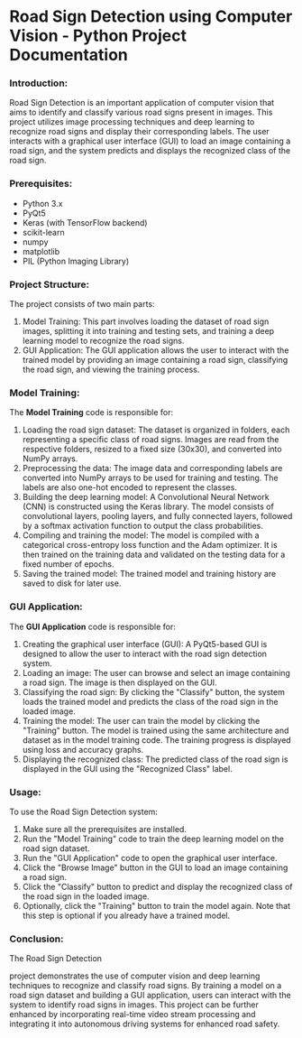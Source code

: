 # Road Sign Detection using Computer Vision - Python Project Documentation

### Introduction:
Road Sign Detection is an important application of computer vision that aims to identify and classify various road signs present in images. This project utilizes image processing techniques and deep learning to recognize road signs and display their corresponding labels. The user interacts with a graphical user interface (GUI) to load an image containing a road sign, and the system predicts and displays the recognized class of the road sign.

### Prerequisites:
- Python 3.x
- PyQt5
- Keras (with TensorFlow backend)
- scikit-learn
- numpy
- matplotlib
- PIL (Python Imaging Library)

### Project Structure:
The project consists of two main parts:
1. Model Training: This part involves loading the dataset of road sign images, splitting it into training and testing sets, and training a deep learning model to recognize the road signs.
2. GUI Application: The GUI application allows the user to interact with the trained model by providing an image containing a road sign, classifying the road sign, and viewing the training process.

### Model Training:
The **Model Training** code is responsible for:
1. Loading the road sign dataset: The dataset is organized in folders, each representing a specific class of road signs. Images are read from the respective folders, resized to a fixed size (30x30), and converted into NumPy arrays.
2. Preprocessing the data: The image data and corresponding labels are converted into NumPy arrays to be used for training and testing. The labels are also one-hot encoded to represent the classes.
3. Building the deep learning model: A Convolutional Neural Network (CNN) is constructed using the Keras library. The model consists of convolutional layers, pooling layers, and fully connected layers, followed by a softmax activation function to output the class probabilities.
4. Compiling and training the model: The model is compiled with a categorical cross-entropy loss function and the Adam optimizer. It is then trained on the training data and validated on the testing data for a fixed number of epochs.
5. Saving the trained model: The trained model and training history are saved to disk for later use.

### GUI Application:
The **GUI Application** code is responsible for:
1. Creating the graphical user interface (GUI): A PyQt5-based GUI is designed to allow the user to interact with the road sign detection system.
2. Loading an image: The user can browse and select an image containing a road sign. The image is then displayed on the GUI.
3. Classifying the road sign: By clicking the "Classify" button, the system loads the trained model and predicts the class of the road sign in the loaded image.
4. Training the model: The user can train the model by clicking the "Training" button. The model is trained using the same architecture and dataset as in the model training code. The training progress is displayed using loss and accuracy graphs.
5. Displaying the recognized class: The predicted class of the road sign is displayed in the GUI using the "Recognized Class" label.

### Usage:
To use the Road Sign Detection system:
1. Make sure all the prerequisites are installed.
2. Run the "Model Training" code to train the deep learning model on the road sign dataset.
3. Run the "GUI Application" code to open the graphical user interface.
4. Click the "Browse Image" button in the GUI to load an image containing a road sign.
5. Click the "Classify" button to predict and display the recognized class of the road sign in the loaded image.
6. Optionally, click the "Training" button to train the model again. Note that this step is optional if you already have a trained model.

### Conclusion:
The Road Sign Detection

 project demonstrates the use of computer vision and deep learning techniques to recognize and classify road signs. By training a model on a road sign dataset and building a GUI application, users can interact with the system to identify road signs in images. This project can be further enhanced by incorporating real-time video stream processing and integrating it into autonomous driving systems for enhanced road safety.
